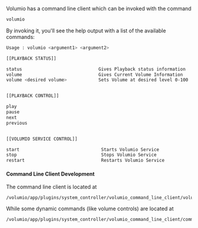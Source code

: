 Volumio has a command line client which can be invoked with the command

```bash
volumio
```


By invoking it, you'll see the help output with a list of the available commands:

```bash
Usage : volumio <argument1> <argument2>

[[PLAYBACK STATUS]]

status                             Gives Playback status information
volume                             Gives Current Volume Information
volume <desired volume>            Sets Volume at desired level 0-100


[[PLAYBACK CONTROL]]

play
pause
next
previous


[[VOLUMIO SERVICE CONTROL]]

start                               Starts Volumio Service
stop                                Stops Volumio Service
restart                             Restarts Volumio Service
```


#### Command Line Client Development

The command line client is located at

```
/volumio/app/plugins/system_controller/volumio_command_line_client/volumio.sh
```

While some dynamic commands (like volume controls) are located at

```
/volumio/app/plugins/system_controller/volumio_command_line_client/commands
```
